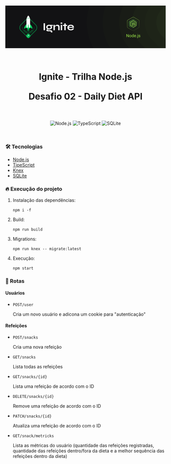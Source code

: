 <p align="center">
  <img src=".github/capa-ignite-nodejs.png" alt="Ignite Node.js">
</p>

<br>

<h1 align="center">
  Ignite - Trilha Node.js

  <br>

  Desafio 02 - Daily Diet API
</h1>

<br>

<p align="center">
  <img
    src="https://img.shields.io/badge/Node.js-339933?style=for-the-badge&logo=nodedotjs&logoColor=white"
    alt="Node.js"
  >
  <img
    src="https://img.shields.io/badge/typescript-%23007ACC.svg?style=for-the-badge&logo=typescript&logoColor=white"
    alt="TypeScript"
  >
  <img
    src="https://img.shields.io/badge/sqlite-%2307405e.svg?style=for-the-badge&logo=sqlite&logoColor=white"
    alt="SQLite"
  >
</p>

<br>

### :hammer_and_wrench: Tecnologias
- [Node.js](https://nodejs.org/en)
- [TipeScript](https://www.typescriptlang.org/)
- [Knex](https://knexjs.org/guide/)
- [SQLite](https://www.sqlite.org/index.html)

### :fire: Execução do projeto
  1. Instalação das dependências:
     ```
     npm i -f
     ```
  2. Build:
     ```
     npm run build
     ```
  3. Migrations:
     ```
     npm run knex -- migrate:latest
     ```
  4. Execução:
     ```
     npm start
     ```

### :link: Rotas
#### Usuários
  - `POST/user`
    <p>
      Cria um novo usuário e adicona um cookie para "autenticação"
    </p>

#### Refeições
  - `POST/snacks`
    <p>
      Cria uma nova refeição
    </p>
  - `GET/snacks`
    <p>
      Lista todas as refeições
    </p>
  - `GET/snacks/{id}`
    <p>
      Lista uma refeição de acordo com o ID
    </p>
  - `DELETE/snacks/{id}`
    <p>
      Remove uma refeição de acordo com o ID
    </p>
  - `PATCH/snacks/{id}`
    <p>
      Atualiza uma refeição de acordo com o ID
    </p>
  - `GET/snack/metricks`
    <p>
      Lista as métricas do usuário (quantidade das refeições registradas, quantidade das refeições dentro/fora da dieta e a melhor sequência das refeições dentro da dieta)
    </p>

